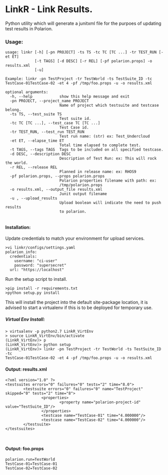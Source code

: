 # LinkR - Link Results.
Python utility which will generate a junitxml file for the purpoes of updating
test results in Polarion.

### Usage:
```
usage: linkr [-h] [-pn PROJECT] -ts TS -tc TC [TC ...] -tr TEST_RUN [-et ET]
             [-t TAGS] [-d DESC] [-r REL] [-pf polarion.props] -o results.xml
             [-u]

Example: linkr -pn TestProject -tr TestWorld -ts TestSuite_ID -tc
TestCase-01TestCase-02 -et 4 -pf /tmp/foo.props -u -o results.xml

optional arguments:
  -h, --help            show this help message and exit
  -pn PROJECT, --project_name PROJECT
                        Name of project which testsuite and testcase belong.
  -ts TS, --test_suite TS
                        Test suite id.
  -tc TC [TC ...], --test_case TC [TC ...]
                        Test Case id.
  -tr TEST_RUN, --test_run TEST_RUN
                        Test run name: (str) ex: Test_Undercloud
  -et ET, --elapse_time ET
                        Total time elapsed to complete test.
  -t TAGS, --tags TAGS  Tags to be included on all specified testcase.
  -d DESC, --description DESC
                        Description of Test Run: ex: This will rock the world.
  -r REL, --release REL
                        Planned in release name: ex: RHOS9
  -pf polarion.props, --props polarion.props
                        Polarion properties filename with path: ex:
                        /tmp/polarion.props
  -o results.xml, --output_file results.xml
                        Junit output filename
  -u , --upload_results
                        Upload boolean will indicate the need to push results
                        to polarion.


```
#### Installation:
Update credentials to match your environment for upload services.

```
>vi linkr/configs/settings.yaml
polarion_info:
  credentials:
    username: "ci-user"
    password: "supersecret"
  url: "https://localhost"

```

Run the setup script to install.
```
>pip install -r requirements.txt
>python setup.py install

```
This will install the project into the default site-package location, it is
advised to start a virtualenv if this is to be deployed for temporary use.

##### Virtual Env Install:
```
> virtualenv -p python2.7 LinkR_VirtEnv
> source LinkR_VirtEnv/bin/activate
(LinkR_VirtEnv)> p
(LinkR_VirtEnv)> python setup
(LinkR_VirtEnv)> linkr -pn TestProject -tr TestWorld -ts TestSuite_ID -tc
TestCase-01TestCase-02 -et 4 -pf /tmp/foo.props -u -o results.xml

```

#### Output: results.xml
```
<?xml version="1.0" ?>
<testsuites errors="0" failures="0" tests="2" time="8.0">
        <testsuite errors="0" failures="0" name="TestProject" skipped="0" tests="2" time="8">
                <properties>
                        <property name="polarion-project-id" value="TestSuite_ID"/>
                </properties>
                <testcase name="TestCase-01" time="4.000000"/>
                <testcase name="TestCase-02" time="4.000000"/>
        </testsuite>
</testsuites>



```

#### Output: foo.props
```
polarion.run=TestWorld
TestCase-01=TestCase-01
TestCase-02=TestCase-02
```
